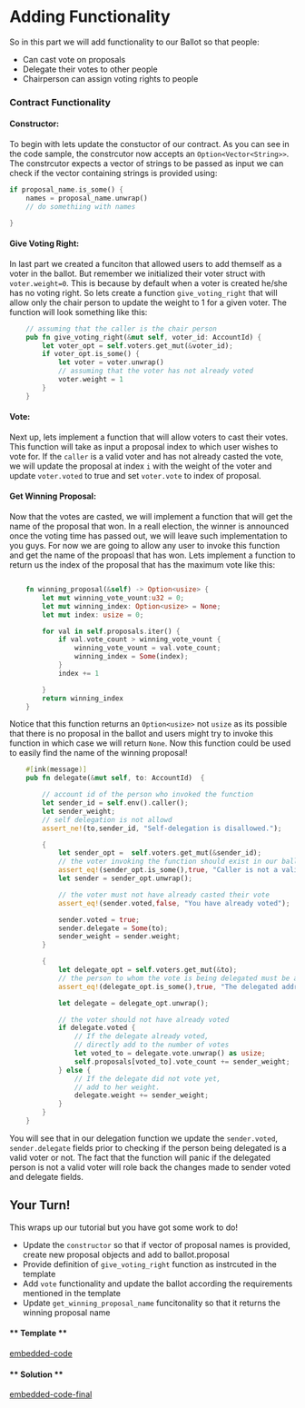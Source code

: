 Adding Functionality
===

So in this part we will add functionality to our Ballot so that people:
- Can cast vote on proposals
- Delegate their votes to other people
- Chairperson can assign voting rights to people


### Contract Functionality

#### **Constructor**:
To begin with lets update the constuctor of our contract. As you can see in the code sample, the constrcutor now accepts an `Option<Vector<String>>`. The constrcutor expects a vector of strings to be passed as input we can check if the vector containing strings is provided using:
```rust
if proposal_name.is_some() {
    names = proposal_name.unwrap()
    // do somethiing with names 

}
``` 
#### **Give Voting Right:**
In last part we created a funciton that allowed users to add themself as a voter in the ballot. But remember we initialized their voter struct with `voter.weight=0`. This is because by default when a voter is created he/she has no voting right. So lets create a function `give_voting_right` that will allow only the chair person to update the weight to 1 for a given voter. The function will look something like this:

```rust
    // assuming that the caller is the chair person
    pub fn give_voting_right(&mut self, voter_id: AccountId) {
        let voter_opt = self.voters.get_mut(&voter_id);
        if voter_opt.is_some() {
            let voter = voter.unwrap()
            // assuming that the voter has not already voted
            voter.weight = 1
        }
    }
```


#### **Vote:**
Next up, lets implement a function that will allow voters to cast their votes. This function will take as input a proposal index to which user wishes to vote for. If the `caller` is a valid voter and has not already casted the vote, we will update the proposal at index `i` with the weight of the voter and update `voter.voted` to true and set `voter.vote` to index of proposal.


#### **Get Winning Proposal:**
Now that the votes are casted, we will implement a function that will get the name of the proposal that won. In  a reall election, the winner is announced once the voting time has passed out, we will leave such implementation to you guys. For now we are going to allow any user to invoke this function and get the name of the propoasl that has won. Lets implement a function to return us the index of the proposal that has the maximum vote like this:
```rust

    fn winning_proposal(&self) -> Option<usize> {
        let mut winning_vote_vount:u32 = 0;
        let mut winning_index: Option<usize> = None;
        let mut index: usize = 0;

        for val in self.proposals.iter() {
            if val.vote_count > winning_vote_vount {
                winning_vote_vount = val.vote_count;
                winning_index = Some(index);
            }
            index += 1

        }
        return winning_index
    }
```
Notice that this function returns an `Option<usize>` not `usize` as its possible that there is no proposal in the ballot and users might try to invoke this function in which case we will return `None`. Now this function could be used to easily find the name of the winning proposal!


```rust 
    #[ink(message)]
    pub fn delegate(&mut self, to: AccountId)  {

        // account id of the person who invoked the function
        let sender_id = self.env().caller();
        let sender_weight;
        // self delegation is not allowd
        assert_ne!(to,sender_id, "Self-delegation is disallowed.");

        {
            let sender_opt =  self.voters.get_mut(&sender_id);
            // the voter invoking the function should exist in our ballot
            assert_eq!(sender_opt.is_some(),true, "Caller is not a valid voter");
            let sender = sender_opt.unwrap();

            // the voter must not have already casted their vote
            assert_eq!(sender.voted,false, "You have already voted");

            sender.voted = true;
            sender.delegate = Some(to);
            sender_weight = sender.weight;
        }

        {
            let delegate_opt = self.voters.get_mut(&to);
            // the person to whom the vote is being delegated must be a valid voter
            assert_eq!(delegate_opt.is_some(),true, "The delegated address is not valid");

            let delegate = delegate_opt.unwrap();

            // the voter should not have already voted
            if delegate.voted {
                // If the delegate already voted,
                // directly add to the number of votes
                let voted_to = delegate.vote.unwrap() as usize;
                self.proposals[voted_to].vote_count += sender_weight;
            } else {
                // If the delegate did not vote yet,
                // add to her weight.
                delegate.weight += sender_weight;
            }
        }
    }
```
You will see that in our delegation function we update the `sender.voted`, `sender.delegate` fields prior to checking if the person being delegated is a valid voter or not. The fact that the function will panic if the delegated person is not a valid voter will role back the changes made to sender voted and delegate fields.


## Your Turn!
This wraps up our tutorial but you have got some work to do!
- Update the `constructor` so that if vector of proposal names is provided, create new proposal objects and add to ballot.proposal
- Provide definition of `give_voting_right` function as instrcuted in the template
- Add `vote` functionality and update the ballot according the requirements mentioned in the template
- Update `get_winning_proposal_name` funcitonality so that it returns the winning proposal name 


<!-- tabs:start -->

#### ** Template **

[embedded-code](./assets/5.3-template.rs ':include :type=code embed-template')

#### ** Solution **

[embedded-code-final](./assets/5.3-solution.rs ':include :type=code embed-final')

<!-- tabs:end -->